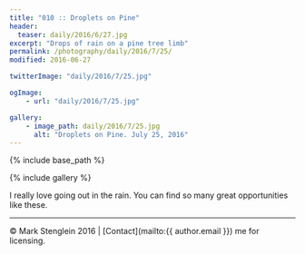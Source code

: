 ```yaml
---
title: "010 :: Droplets on Pine"
header:
  teaser: daily/2016/6/27.jpg
excerpt: "Drops of rain on a pine tree limb"
permalink: /photography/daily/2016/7/25/
modified: 2016-06-27

twitterImage: "daily/2016/7/25.jpg"

ogImage:
    - url: "daily/2016/7/25.jpg"

gallery:
    - image_path: daily/2016/7/25.jpg
      alt: "Droplets on Pine. July 25, 2016"
---
```


{% include base_path %}

{% include gallery %}

I really love going out in the rain. You can find so many great opportunities
like these.

---

&copy; Mark Stenglein 2016 \| [Contact](mailto:{{ author.email }}) me for licensing.
